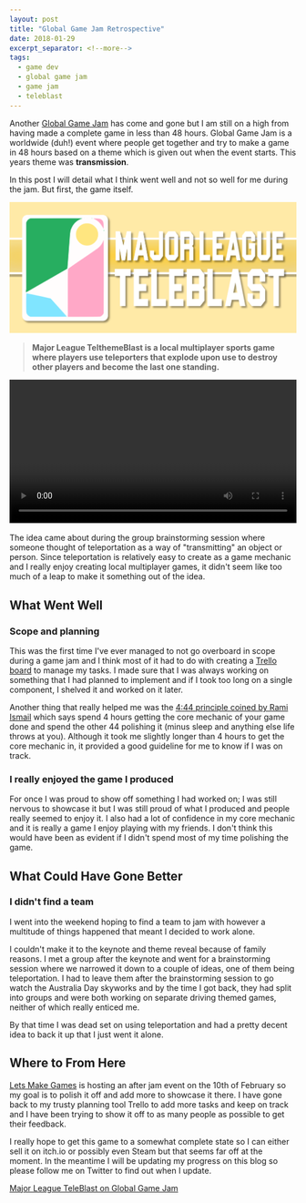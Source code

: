 ```yaml
---
layout: post
title: "Global Game Jam Retrospective"
date: 2018-01-29
excerpt_separator: <!--more-->
tags:
  - game dev
  - global game jam
  - game jam
  - teleblast
---
```


Another [Global Game Jam](https://globalgamejam.org/) has come and gone but I am still on a high from having made a complete game in less than 48 hours. Global Game Jam is a worldwide (duh!) event where people get together and try to make a game in 48 hours based on a theme which is given out when the event starts. This years theme was **transmission**.

In this post I will detail what I think went well and not so well for me during the jam. But first, the game itself.

<center>
    <img src="./majorleagueteleblast.png"/>
</center>

> **Major League TelthemeBlast is a local multiplayer sports game where players use teleporters that explode upon use to destroy other players and become the last one standing.**

<center>
    <video width="100%" height="auto" controls>
        <source src="./gameplay.mp4" type="video/mp4">
    Your browser does not support the video tag.
    </video>
</center>

The idea came about during the group brainstorming session where someone thought of teleportation as a way of "transmitting" an object or person. Since teleportation is relatively easy to create as a game mechanic and I really enjoy creating local multiplayer games, it didn't seem like too much of a leap to make it something out of the idea.

## What Went Well

### **Scope and planning**

This was the first time I've ever managed to not go overboard in scope during a game jam and I think most of it had to do with creating a [Trello board](https://trello.com/b/lBUvr9aF/ggj2018) to manage my tasks. I made sure that I was always working on something that I had planned to implement and if I took too long on a single component, I shelved it and worked on it later.

Another thing that really helped me was the [4:44 principle coined by Rami Ismail](https://www.youtube.com/watch?v=lPyYZjCQ0Is) which says spend 4 hours getting the core mechanic of your game done and spend the other 44 polishing it (minus sleep and anything else life throws at you). Although it took me slightly longer than 4 hours to get the core mechanic in, it provided a good guideline for me to know if I was on track.

### **I really enjoyed the game I produced**

For once I was proud to show off something I had worked on; I was still nervous to showcase it but I was still proud of what I produced and people really seemed to enjoy it. I also had a lot of confidence in my core mechanic and it is really a game I enjoy playing with my friends. I don't think this would have been as evident if I didn't spend most of my time polishing the game.

## What Could Have Gone Better

### **I didn't find a team**

I went into the weekend hoping to find a team to jam with however a multitude of things happened that meant I decided to work alone.

I couldn't make it to the keynote and theme reveal because of family reasons. I met a group after the keynote and went for a brainstorming session where we narrowed it down to a couple of ideas, one of them being teleportation. I had to leave them after the brainstorming session to go watch the Australia Day skyworks and by the time I got back, they had split into groups and were both working on separate driving themed games, neither of which really enticed me.

By that time I was dead set on using teleportation and had a pretty decent idea to back it up that I just went it alone.

## Where to From Here

[Lets Make Games](http://letsmakegames.org/) is hosting an after jam event on the 10th of February so my goal is to polish it off and add more to showcase it there. I have gone back to my trusty planning tool Trello to add more tasks and keep on track and I have been trying to show it off to as many people as possible to get their feedback.

I really hope to get this game to a somewhat complete state so I can either sell it on itch.io or possibly even Steam but that seems far off at the moment. In the meantime I will be updating my progress on this blog so please follow me on Twitter to find out when I update.

[Major League TeleBlast on Global Game Jam](https://globalgamejam.org/2018/games/major-league-teleblast)
